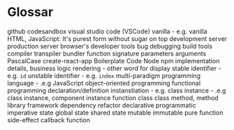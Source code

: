 # Glossar

github
codesandbox
visual studio code (VSCode)
vanilla - e.g. vanilla HTML, JavaScript: It's purest form without sugar on top
development server
production server
browser's developer tools
bug
debugging
build tools
compiler
transpiler
bundler
function signature
parameters
arguments
PascalCase
create-react-app
Boilerplate Code
Node
npm
implementation details, business logic
rendering - other word for display
stable identifier - e.g. `id`
unstable identifier - e.g. `index`
multi-paradigm programming language - .e.g JavaScript
object-oriented programming
functional programming
declaration/definition
instanstiation - e.g. class
instance - .e.g class instance, component instance
function
class
class method, method
library
framework
dependency
refactor
declarative
programmatic
imperative
state
global state
shared state
mutable
immutable
pure function
side-effect
callback function
